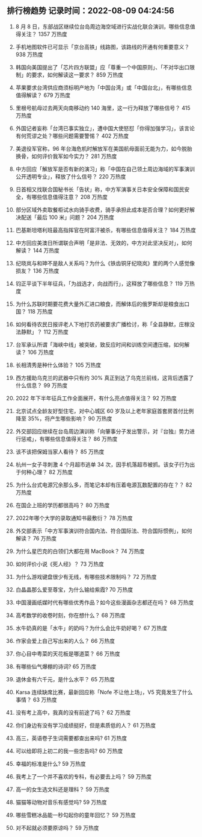 
## 排行榜趋势 记录时间：2022-08-09 04:24:56
  
  1. 8 月 8 日，东部战区继续位台岛周边海空域进行实战化联合演训，哪些信息值得关注？ 1357 万热度
    
  2. 手机地图软件已可显示「京台高铁」线路图，该路线的开通有何重要意义？ 938 万热度
    
  3. 韩国向美国提出了「芯片四方联盟」应「尊重一个中国原则」、「不对华出口限制」的要求，如何解读这一要求？ 859 万热度
    
  4. 苹果要求台湾供应商须标明产地为「中国台湾」或「中国台北」，有哪些信息值得解读？ 679 万热度
    
  5. 里根号航母过去两天向南移动约 140 海里，这一行为释放了哪些信号？ 415 万热度
    
  6. 外国记者妄称「台湾已事实独立」，遭中国大使怒怼「你得加强学习」，该言论有何荒谬之处？哪些问题需要警惕？ 402 万热度
    
  7. 美退役军官称，96 年台海危机时解放军在美国航母面前无能为力，如今脱胎换骨，如何评价我军如今实力？ 281 万热度
    
  8. 中方回应「解放军是否有新的演习」称「中国在自己领土周边海域的军事演训公开透明专业」，释放了什么信号？ 220 万热度
    
  9. 日首相又找联合国秘书长「告状」称，中方军演事关日本安全保障和国民安全，有哪些信息值得注意？ 208 万热度
    
  10. 部分区域外卖取餐柜试水向骑手收费，骑手承担此成本是否合理？如何更好解决配送「最后 100 米」问题？ 204 万热度
    
  11. 巴基斯坦塔利班最高指挥官在阿富汗被杀，有哪些信息值得关注？ 184 万热度
    
  12. 中方回应美澳日所谓联合声明「是非法、无效的，中方对此坚决反对」，如何解读？ 144 万热度
    
  13. 纪晓岚与和珅不是敌人关系吗？为什么《铁齿铜牙纪晓岚》里的两个人感觉像损友？ 136 万热度
    
  14. 钧正平谈下半年征兵，「为战选才，向战而行」，这释放了哪些信息？ 119 万热度
    
  15. 为什么苏联时期要花费大量外汇进口粮食，而解体后的俄罗斯却是粮食出口国？ 118 万热度
    
  16. 如何看待农民日报评老人下地打农药被要求广播检讨，称「全县静默，庄稼没法静默」？ 112 万热度
    
  17. 台军承认所谓「海峡中线」被突破，致反应时间和训练空间遭压缩，如何解读？ 106 万热度
    
  18. 长相清秀是种什么体验？ 105 万热度
    
  19. 西方援助乌克兰的武器中只有约 30% 真正到达了乌克兰前线，这背后透露了什么信息？ 99 万热度
    
  20. 2022 年下半年征兵工作全面展开，有什么亮点值得关注？ 92 万热度
    
  21. 北京试点全龄友好型住宅，对中心城区 60 岁及以上老年家庭首套房首付比例降至 35%，将产生哪些影响？ 90 万热度
    
  22. 外交部回应继续在台岛周边演训称「向肇事分子发出警示，对『台独』势力进行惩戒」，有哪些信息值得关注？ 86 万热度
    
  23. 该不该把保姆当家人看待？ 85 万热度
    
  24. 杭州一女子寻刺激 4 个月超市逃单 34 次，因手机落超市被抓。该女子行为出于何种心理？ 82 万热度
    
  25. 为什么台式电源冗余那么多，而笔记本却有压着电源瓦数配置的存在？？ 82 万热度
    
  26. 在国企上班的学历都很高吗？ 80 万热度
    
  27. 2022年哪个大学的录取通知书最敷衍？ 78 万热度
    
  28. 外交部表示「中方军事演训符合国内法、符合国际法、符合国际惯例」，如何解读？ 76 万热度
    
  29. 为什么星巴克的白领们大都在用 MacBook？ 74 万热度
    
  30. 如何评价小说《死人经》？ 73 万热度
    
  31. 为什么游戏键盘很少有无线，有哪些技术限制吗？ 72 万热度
    
  32. 白晶晶那么爱至尊宝，为什么输给紫霞? 70 万热度
    
  33. 中国漫画纸媒时代有哪些优秀作品？如今这些漫画杂志都还在吗？ 68 万热度
    
  34. 高考数学的收卷时刻，你在想什么？ 68 万热度
    
  35. 水牛奶真的是「水牛」的奶吗？为什么会比牛奶好喝？ 67 万热度
    
  36. 作家会爱上自己写出来的人么？ 66 万热度
    
  37. 你心目中粤菜的天花板是哪道菜？ 66 万热度
    
  38. 有哪些仙气爆棚的诗词? 65 万热度
    
  39. 退休金有六千元，是什么水平？ 65 万热度
    
  40. Karsa 连续缺席比赛，最新回应称「Nofe 不让他上场」，V5 究竟发生了什么事情？ 63 万热度
    
  41. 没有考上高中，我真的没有前途了吗？ 62 万热度
    
  42. 你们身边有没有学习成绩挺好，但是素质低的人？ 61 万热度
    
  43. 高三，英语卷子生词需要都查出来吗? 61 万热度
    
  44. 可以给即将上初二的我一些忠告吗? 60 万热度
    
  45. 幸福的标准是什么? 59 万热度
    
  46. 我考上了一个并不喜欢的专科，有必要去上吗？ 59 万热度
    
  47. 高一的女生选文科还是理科？ 59 万热度
    
  48. 猫猫等动物对音乐有感觉吗? 59 万热度
    
  49. 哪些雪糕冰品能一秒勾起你的童年回忆？ 59 万热度
    
  50. 对不起就必须要原谅吗？ 59 万热度
    